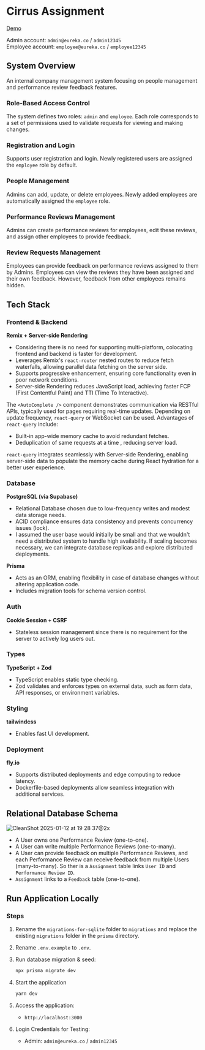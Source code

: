 # Cirrus Assignment

[Demo](https://cirrus-hw.fly.dev/login)

Admin account: `admin@eureka.co` / `admin12345`  
Employee account: `employee@eureka.co` / `employee12345`

## System Overview

An internal company management system focusing on people management and performance review feedback features.

### Role-Based Access Control

The system defines two roles: `admin` and `employee`. Each role corresponds to a set of permissions used to validate requests for viewing and making changes.

### Registration and Login

Supports user registration and login. Newly registered users are assigned the `employee` role by default.

### People Management

Admins can add, update, or delete employees. Newly added employees are automatically assigned the `employee` role.

### Performance Reviews Management

Admins can create performance reviews for employees, edit these reviews, and assign other employees to provide feedback.

### Review Requests Management

Employees can provide feedback on performance reviews assigned to them by Admins. Employees can view the reviews they have been assigned and their own feedback. However, feedback from other employees remains hidden.

## Tech Stack

### Frontend & Backend

**Remix + Server-side Rendering**  
- Considering there is no need for supporting multi-platform, colocating frontend and backend is faster for development.
- Leverages Remix's `react-router` nested routes to reduce fetch waterfalls, allowing parallel data fetching on the server side.
- Supports progressive enhancement, ensuring core functionality even in poor network conditions.
- Server-side Rendering reduces JavaScript load, achieving faster FCP (First Contentful Paint) and TTI (Time To Interactive).

The `<AutoComplete />` component demonstrates communication via RESTful APIs, typically used for pages requiring real-time updates. Depending on update frequency, `react-query` or WebSocket can be used. Advantages of `react-query` include:
- Built-in app-wide memory cache to avoid redundant fetches.
- Deduplication of same requests at a time , reducing server load.

`react-query` integrates seamlessly with Server-side Rendering, enabling server-side data to populate the memory cache during React hydration for a better user experience.

### Database

**PostgreSQL (via Supabase)**  
- Relational Database chosen due to low-frequency writes and modest data storage needs.
- ACID compliance ensures data consistency and prevents concurrency issues (lock).
- I assumed the user base would initially be small and that we wouldn't need a distributed system to handle high availability. If scaling becomes necessary, we can integrate database replicas and explore distributed deployments.

**Prisma**  
- Acts as an ORM, enabling flexibility in case of database changes without altering application code.
- Includes migration tools for schema version control.

### Auth

**Cookie Session + CSRF**  
- Stateless session management since there is no requirement for the server to actively log users out.

### Types

**TypeScript + Zod**  
- TypeScript enables static type checking.
- Zod validates and enforces types on external data, such as form data, API responses, or environment variables.

### Styling

**tailwindcss**  
- Enables fast UI development.

### Deployment

**fly.io**  
- Supports distributed deployments and edge computing to reduce latency.
- Dockerfile-based deployments allow seamless integration with additional services.

## Relational Database Schema

![CleanShot 2025-01-12 at 19 28 37@2x](https://github.com/user-attachments/assets/87acacfb-c2b3-402c-9a7a-766f6317a267)

- A User owns one Performance Review (one-to-one).  
- A User can write multiple Performance Reviews (one-to-many).  
- A User can provide feedback on multiple Performance Reviews, and each Performance Review can receive feedback from multiple Users (many-to-many). So ther is a `Assignment` table links `User ID` and `Performance Review ID`.  
- `Assignment` links to a `Feedback` table (one-to-one).

## Run Application Locally

### Steps

1. Rename the `migrations-for-sqlite` folder to `migrations` and replace the existing `migrations` folder in the `prisma` directory.

2. Rename `.env.example` to `.env`.

3. Run database migration & seed:
   ```bash
   npx prisma migrate dev
   ```

4. Start the application
    ```bash
    yarn dev
    ```

5. Access the application:
   - `http://localhost:3000`

6. Login Credentials for Testing:
   - Admin: `admin@eureka.co` / `admin12345`

